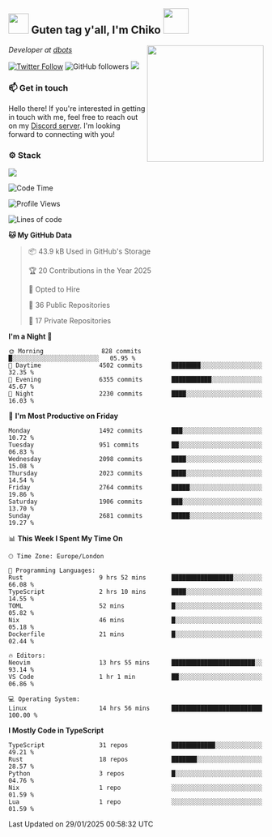 <h2><img src="https://cdn.discordapp.com/emojis/1100181376730402906.gif?quality=lossless" width="40"> Guten tag y'all, I'm Chiko <img src="https://a.ppy.sh/15907233" width="50"></h2>
<a href="https://cataas.com"><img align='right' src="https://cataas.com/cat" width="230"></a>
<p><em>Developer at <a href="https://github.com/dbotsfun">dbots</a></em></p>

[![Twitter Follow](https://img.shields.io/twitter/follow/chikoxq?label=Follow)](https://twitter.com/intent/follow?screen_name=chikoxq)
![GitHub followers](https://img.shields.io/github/followers/chikof?label=Follow&style=social)
![](https://komarev.com/ghpvc/?username=chikof&color=blue)

### 📫 Get in touch
Hello there! If you're interested in getting in touch with me, feel free to reach out on my [Discord server](https://discord.gg/sejc7TnX6N). I'm looking forward to connecting with you!

### ⚙️ Stack
[![](https://skillicons.dev/icons?i=git,kubernetes,docker,js,ts,cloudflare,css,deno,express,graphql,html,mongodb,nestjs,py,react,apollo,bash,java,lua,nextjs,netlify,nodejs,ps,powershell,rust,neovim,tauri,sentry,postgres,tailwind,prisma,actix,workers)](https://skillicons.dev)

<!--START_SECTION:waka-->
![Code Time](http://img.shields.io/badge/Code%20Time-2%2C045%20hrs%2029%20mins-blue)

![Profile Views](http://img.shields.io/badge/Profile%20Views-0-blue)

![Lines of code](https://img.shields.io/badge/From%20Hello%20World%20I%27ve%20Written-8.5%20million%20lines%20of%20code-blue)

**🐱 My GitHub Data** 

> 📦 43.9 kB Used in GitHub's Storage 
 > 
> 🏆 20 Contributions in the Year 2025
 > 
> 💼 Opted to Hire
 > 
> 📜 36 Public Repositories 
 > 
> 🔑 17 Private Repositories 
 > 
**I'm a Night 🦉** 

```text
🌞 Morning                828 commits         █░░░░░░░░░░░░░░░░░░░░░░░░   05.95 % 
🌆 Daytime                4502 commits        ████████░░░░░░░░░░░░░░░░░   32.35 % 
🌃 Evening                6355 commits        ███████████░░░░░░░░░░░░░░   45.67 % 
🌙 Night                  2230 commits        ████░░░░░░░░░░░░░░░░░░░░░   16.03 % 
```
📅 **I'm Most Productive on Friday** 

```text
Monday                   1492 commits        ███░░░░░░░░░░░░░░░░░░░░░░   10.72 % 
Tuesday                  951 commits         ██░░░░░░░░░░░░░░░░░░░░░░░   06.83 % 
Wednesday                2098 commits        ████░░░░░░░░░░░░░░░░░░░░░   15.08 % 
Thursday                 2023 commits        ████░░░░░░░░░░░░░░░░░░░░░   14.54 % 
Friday                   2764 commits        █████░░░░░░░░░░░░░░░░░░░░   19.86 % 
Saturday                 1906 commits        ███░░░░░░░░░░░░░░░░░░░░░░   13.70 % 
Sunday                   2681 commits        █████░░░░░░░░░░░░░░░░░░░░   19.27 % 
```


📊 **This Week I Spent My Time On** 

```text
🕑︎ Time Zone: Europe/London

💬 Programming Languages: 
Rust                     9 hrs 52 mins       █████████████████░░░░░░░░   66.08 % 
TypeScript               2 hrs 10 mins       ████░░░░░░░░░░░░░░░░░░░░░   14.55 % 
TOML                     52 mins             █░░░░░░░░░░░░░░░░░░░░░░░░   05.82 % 
Nix                      46 mins             █░░░░░░░░░░░░░░░░░░░░░░░░   05.18 % 
Dockerfile               21 mins             █░░░░░░░░░░░░░░░░░░░░░░░░   02.44 % 

🔥 Editors: 
Neovim                   13 hrs 55 mins      ███████████████████████░░   93.14 % 
VS Code                  1 hr 1 min          ██░░░░░░░░░░░░░░░░░░░░░░░   06.86 % 

💻 Operating System: 
Linux                    14 hrs 56 mins      █████████████████████████   100.00 % 
```

**I Mostly Code in TypeScript** 

```text
TypeScript               31 repos            ████████████░░░░░░░░░░░░░   49.21 % 
Rust                     18 repos            ███████░░░░░░░░░░░░░░░░░░   28.57 % 
Python                   3 repos             █░░░░░░░░░░░░░░░░░░░░░░░░   04.76 % 
Nix                      1 repo              ░░░░░░░░░░░░░░░░░░░░░░░░░   01.59 % 
Lua                      1 repo              ░░░░░░░░░░░░░░░░░░░░░░░░░   01.59 % 
```




 Last Updated on 29/01/2025 00:58:32 UTC
<!--END_SECTION:waka-->


<!--
<p align="center">
     <a href="https://discord.gg/HhybNhchcC"><img src="https://invidget.switchblade.xyz/sejc7TnX6N" align="center" ><a>
</p> 
-->
